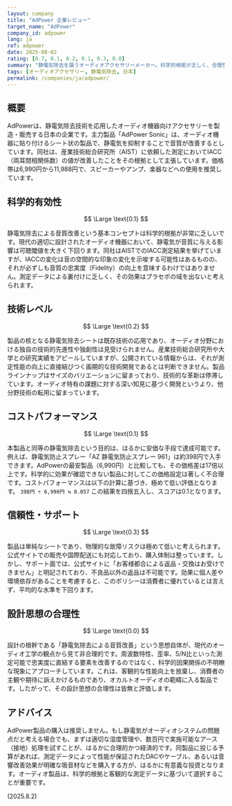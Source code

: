 ```yaml
---
layout: company
title: "AdPower 企業レビュー"
target_name: "AdPower"
company_id: adpower
lang: ja
ref: adpower
date: 2025-08-02
rating: [0.7, 0.1, 0.2, 0.1, 0.3, 0.0]
summary: "静電気除去を謳うオーディオアクセサリーメーカー。科学的根拠が乏しく、合理性に欠ける製品を展開しており、コストパフォーマンスは極めて低いと評価されます。"
tags: [オーディオアクセサリー, 静電気除去, 日本]
permalink: /companies/ja/adpower/
---
```


## 概要

AdPowerは、静電気除去技術を応用したオーディオ機器向けアクセサリーを製造・販売する日本の企業です。主力製品「AdPower Sonic」は、オーディオ機器に貼り付けるシート状の製品で、静電気を抑制することで音質が改善するとしています。同社は、産業技術総合研究所（AIST）に依頼した測定においてIACC（両耳間相関係数）の値が改善したことをその根拠として主張しています。価格帯は6,990円から11,988円で、スピーカーやアンプ、楽器などへの使用を推奨しています。

## 科学的有効性

$$ \Large \text{0.1} $$

静電気除去による音質改善という基本コンセプトは科学的根拠が非常に乏しいです。現代の適切に設計されたオーディオ機器において、静電気が音質に与える影響は可聴閾値を大きく下回ります。同社はAISTでのIACC測定結果を挙げていますが、IACCの変化は音の空間的な印象の変化を示唆する可能性はあるものの、それが必ずしも音質の忠実度（Fidelity）の向上を意味するわけではありません。測定データによる裏付けに乏しく、その効果はプラセボの域を出ないと考えられます。

## 技術レベル

$$ \Large \text{0.2} $$

製品の核となる静電気除去シートは既存技術の応用であり、オーディオ分野における独自の技術的先進性や独創性は見受けられません。産業技術総合研究所や大学との研究実績をアピールしていますが、公開されている情報からは、それが測定性能の向上に直接結びつく画期的な技術開発であるとは判断できません。製品ラインナップはサイズのバリエーションに留まっており、技術的な革新は停滞しています。オーディオ特有の課題に対する深い知見に基づく開発というより、他分野技術の転用に留まっています。

## コストパフォーマンス

$$ \Large \text{0.1} $$

本製品と同等の静電気除去という目的は、はるかに安価な手段で達成可能です。例えば、静電気防止スプレー「AZ 静電気防止スプレー 961」は約398円で入手できます。AdPowerの最安製品（6,990円）と比較しても、その価格差は17倍以上です。科学的に効果が確認できない製品に対してこの価格設定は著しく不合理です。コストパフォーマンスは以下の計算に基づき、極めて低い評価となります。
`398円 ÷ 6,990円 ≒ 0.057`
この結果を四捨五入し、スコアは0.1となります。

## 信頼性・サポート

$$ \Large \text{0.3} $$

製品は単純なシートであり、物理的な故障リスクは極めて低いと考えられます。公式サイトでの販売や国際配送にも対応しており、購入体制は整っています。しかし、サポート面では、公式サイトに「お客様都合による返品・交換はお受けできません」と明記されており、不良品以外の返品は不可能です。効果に個人差や環境依存があることを考慮すると、このポリシーは消費者に優れているとは言えず、平均的な水準を下回ります。

## 設計思想の合理性

$$ \Large \text{0.0} $$

設計の根幹である「静電気除去による音質改善」という思想自体が、現代のオーディオ工学の観点から見て非合理的です。周波数特性、歪率、S/N比といった測定可能で忠実度に直結する要素を改善するのではなく、科学的因果関係の不明瞭な現象にアプローチしています。これは、客観的な性能向上を放棄し、消費者の主観や期待に訴えかけるものであり、オカルトオーディオの範疇に入る製品です。したがって、その設計思想の合理性は皆無と評価します。

## アドバイス

AdPower製品の購入は推奨しません。もし静電気がオーディオシステムの問題点だと考える場合でも、まずは適切な湿度管理や、数百円で実施可能なアース（接地）処理を試すことが、はるかに合理的かつ経済的です。同製品に投じる予算があれば、測定データによって性能が保証されたDACやケーブル、あるいは音響改善効果が明確な吸音材などを購入する方が、はるかに有意義な投資となります。オーディオ製品は、科学的根拠と客観的な測定データに基づいて選択することが重要です。

(2025.8.2)
